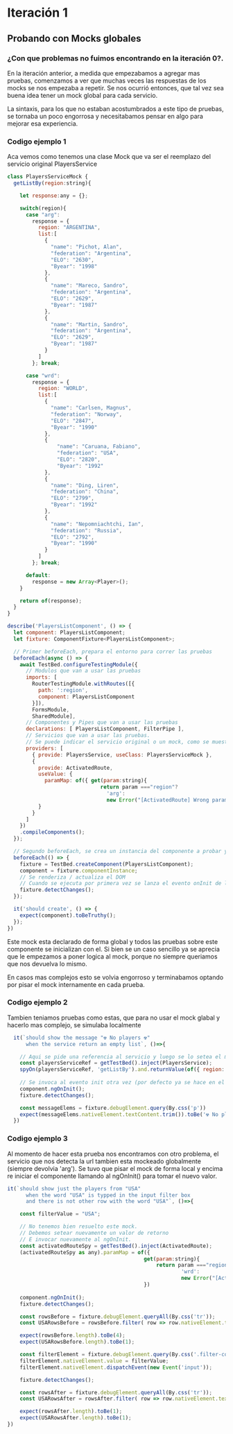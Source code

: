 # Iteración 1 

## Probando con Mocks globales

### ¿Con que problemas no fuimos encontrando en la iteración 0?.

En la iteración anterior, a medida que empezabamos a agregar mas pruebas, comenzamos a ver que muchas veces las respuestas de los mocks se nos empezaba a repetir. Se nos ocurrió entonces, que tal vez sea buena idea tener un mock global para cada servicio.

La sintaxis, para los que no estaban acostumbrados a este tipo de pruebas, se tornaba un poco engorrosa y necesitabamos pensar en algo para mejorar esa experiencia.

### Codigo ejemplo 1

Aca vemos como tenemos una clase Mock que va ser el reemplazo del servicio original PlayersService

```js
class PlayersServiceMock {
  getListBy(region:string){

    let response:any = {};

    switch(region){
      case "arg": 
        response = {
          region: "ARGENTINA",
          list:[
            {
              "name": "Pichot, Alan",
              "federation": "Argentina",
              "ELO": "2630",
              "Byear": "1998"
            },
            {
              "name": "Mareco, Sandro",
              "federation": "Argentina",
              "ELO": "2629",
              "Byear": "1987"
            },
            {
              "name": "Martin, Sandro",
              "federation": "Argentina",
              "ELO": "2629",
              "Byear": "1987"
            }
          ]
        }; break;

      case "wrd":
        response = {
          region: "WORLD",
          list:[
            {
              "name": "Carlsen, Magnus",
              "federation": "Norway",
              "ELO": "2847",
              "Byear": "1990"
            },
            {
                "name": "Caruana, Fabiano",
                "federation": "USA",
                "ELO": "2820",
                "Byear": "1992"
            },
            {
              "name": "Ding, Liren",
              "federation": "China",
              "ELO": "2799",
              "Byear": "1992"
            },
            {
              "name": "Nepomniachtchi, Ian",
              "federation": "Russia",
              "ELO": "2792",
              "Byear": "1990"
            }
          ]
        }; break;

      default: 
        response = new Array<Player>();
    }

    return of(response);
  }
}

describe('PlayersListComponent', () => {
  let component: PlayersListComponent;
  let fixture: ComponentFixture<PlayersListComponent>;

  // Primer beforeEach, prepara el entorno para correr las pruebas
  beforeEach(async () => {
    await TestBed.configureTestingModule({
      // Modulos que van a usar las pruebas
      imports: [
        RouterTestingModule.withRoutes([{
          path: ':region',
          component: PlayersListComponent
        }]), 
        FormsModule, 
        SharedModule],
      // Componentes y Pipes que van a usar las pruebas
      declarations: [ PlayersListComponent, FilterPipe ],
      // Servicios que van a usar las pruebas.
      // Se puede indicar el servicio original o un mock, como se muestra en estos casos.
      providers: [
        { provide: PlayersService, useClass: PlayersServiceMock },
        {
          provide: ActivatedRoute,
          useValue: {
            paramMap: of({ get(param:string){ 
                              return param ==="region"? 
                                'arg': 
                                new Error("[ActivatedRoute] Wrong param") } })
          }
        }
      ]
    })
    .compileComponents();
  });

  // Segundo beforeEach, se crea un instancia del componente a probar y se renderiza el DOM
  beforeEach(() => {
    fixture = TestBed.createComponent(PlayersListComponent);
    component = fixture.componentInstance;
    // Se renderiza / actualiza el DOM 
    // Cuando se ejecuta por primera vez se lanza el evento onInit de los componentes.
    fixture.detectChanges();
  });

  it('should create', () => {
    expect(component).toBeTruthy();
  });
})
```
Este mock esta declarado de forma global y todos las pruebas sobre este componente se inicializan con el. Si bien se un caso sencillo ya se aprecia que le empezamos a poner logica al mock, porque no siempre queriamos que nos devuelva lo mismo. 

En casos mas complejos esto se volvia engorroso y terminabamos optando por pisar el mock internamente en cada prueba.

### Codigo ejemplo 2

Tambien teniamos pruebas como estas, que para no usar el mock glabal y hacerlo mas complejo, se simulaba localmente

```js
  it(`should show the message "☢ No players ☢"
      when the service return an empty list`, ()=>{

    // Aqui se pide una referencia al servicio y luego se lo setea el mock
    const playersServiceRef = getTestBed().inject(PlayersService);
    spyOn(playersServiceRef, 'getListBy').and.returnValue(of({ region: "", list: [] }));
    
    // Se invoca al evento init otra vez (por defecto ya se hace en el beforeEach)
    component.ngOnInit();
    fixture.detectChanges();

    const messageElems = fixture.debugElement.query(By.css('p'))
    expect(messageElems.nativeElement.textContent.trim()).toBe('☢ No players ☢');
  })
```

### Codigo ejemplo 3

Al momento de hacer esta prueba nos encontramos con otro problema, el servicio que nos detecta la url tambien esta mockeado globalmente (siempre devolvia 'arg'). Se tuvo que pisar el mock de forma local y encima re iniciar el componente llamando al ngOnInit() para tomar el nuevo valor.

```js
it(`should show just the players from "USA"
      when the word "USA" is typped in the input filter box
      and there is not other row with the word "USA"`, ()=>{

    const filterValue = "USA";

    // No tenemos bien resuelto este mock.
    // Debemos setear nuevamente un valor de retorno
    // E invocar nuevamente al ngOnInit. 
    const activatedRouteSpy = getTestBed().inject(ActivatedRoute);
    (activatedRouteSpy as any).paramMap = of({ 
                                            get(param:string){ 
                                                return param ==="region"? 
                                                        'wrd': 
                                                        new Error("[ActivatedRoute] Wrong param") } 
                                            })
    
    component.ngOnInit();
    fixture.detectChanges();

    const rowsBefore = fixture.debugElement.queryAll(By.css('tr'));
    const USARowsBefore = rowsBefore.filter( row => row.nativeElement.textContent.includes(filterValue))

    expect(rowsBefore.length).toBe(4);
    expect(USARowsBefore.length).toBe(1);

    const filterElement = fixture.debugElement.query(By.css('.filter-container input#filter'));
    filterElement.nativeElement.value = filterValue;
    filterElement.nativeElement.dispatchEvent(new Event('input'));

    fixture.detectChanges();

    const rowsAfter = fixture.debugElement.queryAll(By.css('tr'));
    const USARowsAfter = rowsAfter.filter( row => row.nativeElement.textContent.includes(filterValue))

    expect(rowsAfter.length).toBe(1);
    expect(USARowsAfter.length).toBe(1);
})
```